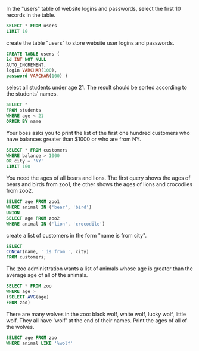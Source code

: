 In the "users" table of website logins and passwords, select the first 10 records in the table.
```SQL
SELECT * FROM users
LIMIT 10
```

create the table "users" to store website user logins and passwords.
```SQL
CREATE TABLE users (
id INT NOT NULL 
AUTO_INCREMENT,
login VARCHAR(100),
password VARCHAR(100) )
```

select all students under age 21. The result should be sorted according to the students' names.
```SQL
SELECT * 
FROM students
WHERE age < 21
ORDER BY name
```

Your boss asks you to print the list of the first one hundred customers who have balances greater than $1000 or who are from NY.
```SQL
SELECT * FROM customers
WHERE balance > 1000 
OR city = 'NY'
LIMIT 100
```

You need the ages of all bears and lions. The first query shows the ages of bears and birds from zoo1, the other shows the ages of lions and crocodiles from zoo2.
```sql
SELECT age FROM zoo1
WHERE animal IN ('bear', 'bird')
UNION
SELECT age FROM zoo2
WHERE animal IN ('lion', 'crocodile')
```

create a list of customers in the form "name is from city".
```sql
SELECT
CONCAT(name, ' is from ', city)
FROM customers;
```
The zoo administration wants a list of animals whose age is greater than the average age of all of the animals. 
```sql
SELECT * FROM zoo
WHERE age >
(SELECT AVG(age) 
FROM zoo)
```

There are many wolves in the zoo: black wolf, white wolf, lucky wolf, little wolf. They all have 'wolf' at the end of their names. Print the ages of all of the wolves.

```sql
SELECT age FROM zoo
WHERE animal LIKE '%wolf'
```
